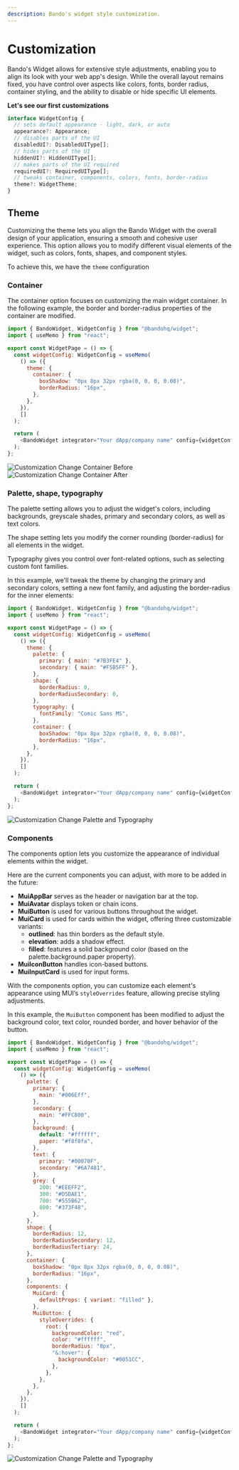 ```yaml
---
description: Bando's widget style customization.
---
```


# Customization

Bando's Widget allows for extensive style adjustments, enabling you to align its look with your web app's design. While the overall layout remains fixed, you have control over aspects like colors, fonts, border radius, container styling, and the ability to disable or hide specific UI elements.

**Let's see our first customizations**

```javascript
interface WidgetConfig {
  // sets default appearance - light, dark, or auto
  appearance?: Appearance;
  // disables parts of the UI
  disabledUI?: DisabledUIType[];
  // hides parts of the UI
  hiddenUI?: HiddenUIType[];
  // makes parts of the UI required
  requiredUI?: RequiredUIType[];
  // tweaks container, components, colors, fonts, border-radius
  theme?: WidgetTheme;
}
```

## Theme

Customizing the theme lets you align the Bando Widget with the overall design of your application, ensuring a smooth and cohesive user experience. This option allows you to modify different visual elements of the widget, such as colors, fonts, shapes, and component styles.

To achieve this, we have the `theme` configuration

### Container

The container option focuses on customizing the main widget container. In the following example, the border and border-radius properties of the container are modified.

```javascript
import { BandoWidget, WidgetConfig } from "@bandohq/widget";
import { useMemo } from "react";

export const WidgetPage = () => {
  const widgetConfig: WidgetConfig = useMemo(
    () => ({
      theme: {
        container: {
          boxShadow: "0px 8px 32px rgba(0, 0, 0, 0.08)",
          borderRadius: "16px",
        },
      },
    }),
    []
  );

  return (
    <BandoWidget integrator="Your dApp/company name" config={widgetConfig} />
  );
};
```

![Customization Change Container](../.gitbook/assets/customization-container.png) Before![Customization Change Container](../.gitbook/assets/customization-container-last.png) After

### Palette, shape, typography

The palette setting allows you to adjust the widget's colors, including backgrounds, greyscale shades, primary and secondary colors, as well as text colors.

The shape setting lets you modify the corner rounding (border-radius) for all elements in the widget.

Typography gives you control over font-related options, such as selecting custom font families.

In this example, we'll tweak the theme by changing the primary and secondary colors, setting a new font family, and adjusting the border-radius for the inner elements:

```javascript
import { BandoWidget, WidgetConfig } from "@bandohq/widget";
import { useMemo } from "react";

export const WidgetPage = () => {
  const widgetConfig: WidgetConfig = useMemo(
    () => ({
      theme: {
        palette: {
          primary: { main: "#7B3FE4" },
          secondary: { main: "#F5B5FF" },
        },
        shape: {
          borderRadius: 0,
          borderRadiusSecondary: 0,
        },
        typography: {
          fontFamily: "Comic Sans MS",
        },
        container: {
          boxShadow: "0px 8px 32px rgba(0, 0, 0, 0.08)",
          borderRadius: "16px",
        },
      },
    }),
    []
  );

  return (
    <BandoWidget integrator="Your dApp/company name" config={widgetConfig} />
  );
};
```

![Customization Change Palette and Typography](../.gitbook/assets/customization-palete-shape.png)

### Components

The components option lets you customize the appearance of individual elements within the widget.

Here are the current components you can adjust, with more to be added in the future:

* **MuiAppBar** serves as the header or navigation bar at the top.
* **MuiAvatar** displays token or chain icons.
* **MuiButton** is used for various buttons throughout the widget.
* **MuiCard** is used for cards within the widget, offering three customizable variants:
  * **outlined**: has thin borders as the default style.
  * **elevation**: adds a shadow effect.
  * **filled**: features a solid background color (based on the palette.background.paper property).
* **MuiIconButton** handles icon-based buttons.
* **MuiInputCard** is used for input forms.

With the components option, you can customize each element's appearance using MUI’s `styleOverrides` feature, allowing precise styling adjustments.

In this example, the `MuiButton` component has been modified to adjust the background color, text color, rounded border, and hover behavior of the button.

```javascript
import { BandoWidget, WidgetConfig } from "@bandohq/widget";
import { useMemo } from "react";

export const WidgetPage = () => {
  const widgetConfig: WidgetConfig = useMemo(
    () => ({
      palette: {
        primary: {
          main: "#006Eff",
        },
        secondary: {
          main: "#FFC800",
        },
        background: {
          default: "#ffffff",
          paper: "#f8f8fa",
        },
        text: {
          primary: "#00070F",
          secondary: "#6A7481",
        },
        grey: {
          200: "#EEEFF2",
          300: "#D5DAE1",
          700: "#555B62",
          800: "#373F48",
        },
      },
      shape: {
        borderRadius: 12,
        borderRadiusSecondary: 12,
        borderRadiusTertiary: 24,
      },
      container: {
        boxShadow: "0px 8px 32px rgba(0, 0, 0, 0.08)",
        borderRadius: "16px",
      },
      components: {
        MuiCard: {
          defaultProps: { variant: "filled" },
        },
        MuiButton: {
          styleOverrides: {
            root: {
              backgroundColor: "red",
              color: "#ffffff",
              borderRadius: "8px",
              "&:hover": {
                backgroundColor: "#0051CC",
              },
            },
          },
        },
      },
    }),
    []
  );

  return (
    <BandoWidget integrator="Your dApp/company name" config={widgetConfig} />
  );
};
```

![Customization Change Palette and Typography](../.gitbook/assets/customization-last.png)
